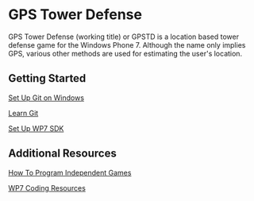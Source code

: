GPS Tower Defense
=================

GPS Tower Defense (working title) or GPSTD is a location based tower defense game for the Windows Phone 7.
Although the name only implies GPS, various other methods are used for estimating the user's location.

Getting Started
---------------

[Set Up Git on Windows](http://help.github.com/win-set-up-git/)

[Learn Git](http://progit.org/book/)

[Set Up WP7 SDK](http://create.msdn.com/en-US/)

Additional Resources
--------------------

[How To Program Independent Games](http://the-witness.net/news/2011/06/how-to-program-independent-games/)

[WP7 Coding Resources](http://greatcanadianappathon.com/resources.php)

